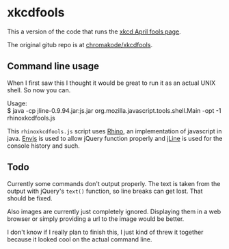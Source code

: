 xkcdfools
=========

This a version of the code that runs the [xkcd April fools page][unixkcd].

The original gitub repo is at [chromakode/xkcdfools][].

Command line usage
------------------

When I first saw this I thought it would be great to run it as an actual UNIX
shell. So now you can.

Usage:  
$ java -cp jline-0.9.94.jar:js.jar org.mozilla.javascript.tools.shell.Main -opt -1 rhinoxkcdfools.js

This `rhinoxkcdfools.js` script uses [Rhino][], an implementation of
javascript in java. [Envjs][] is used to allow jQuery function properly and
[jLine][] is used for the console history and such.

Todo
----

Currently some commands don't output properly. The text is taken from the
output with jQuery's `text()` function, so line breaks can get lost. That
should be fixed.

Also images are currently just completely ignored. Displaying them in a web
browser or simply providing a url to the image would be better.

I don't know if I really plan to finish this, I just kind of threw it together
because it looked cool on the actual command line.

[unixkcd]: http://xkcd.com/unixkcd/
[chromakode/xkcdfools]: http://github.com/chromakode/xkcdfools
[Rhino]: http://www.mozilla.org/rhino/
[Envjs]: http://env-js.appspot.com/
[jLine]: http://jline.sourceforge.net/
